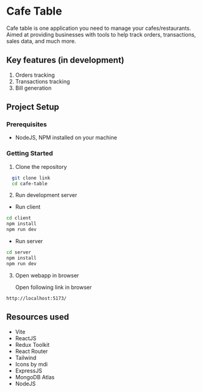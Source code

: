 # Cafe Table

Cafe table is one application you need to manage your cafes/restaurants. Aimed at providing businesses with tools to help track orders, transactions, sales data, and much more.

## Key features (in development)

1. Orders tracking
2. Transactions tracking
3. Bill generation


## Project Setup

  ### Prerequisites

  - NodeJS, NPM installed on your machine

  ### Getting Started

1. Clone the repository
  ```bash
    git clone link
    cd cafe-table
  ```

2. Run development server

  - Run client

  ```bash
  cd client
  npm install
  npm run dev
  ```

  - Run server

  ```bash
  cd server
  npm install
  npm run dev
  ```

3. Open webapp in browser

    Open following link in browser
  ```
  http://localhost:5173/
  ```


## Resources used

  - Vite
  - ReactJS
  - Redux Toolkit
  - React Router
  - Tailwind
  - Icons by mdi
  - ExpressJS
  - MongoDB Atlas
  - NodeJS 

<!-- ## Stars history -->

<!-- [![Stargazers over time](https://starchart.cc/florinpop17/app-ideas.svg?variant=dark)](https://starchart.cc/florinpop17/app-ideas) -->
